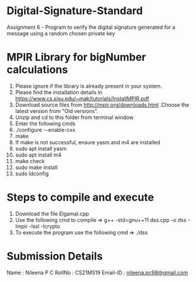 # Digital-Signature-Standard
Assignment 6 -
Program to verify the digital signature generated for a message using a random chosen private key

# MPIR Library for bigNumber calculations
1. Please ignore if the library is already present in your system.
2. Please find the installation details in https://www.cs.sjsu.edu/~mak/tutorials/InstallMPIR.pdf 
3. Download source files from http://mpir.org/downloads.html .Choose the latest version from "Old versions".
4. Unzip and cd to this folder from terminal window
5. Enter the following cmds
6. ./configure --enable-cxx
7. make
8. If make is not successful, ensure yasm and m4 are installed
9. sudo apt install yasm
10. sudo apt install m4
11. make check
12. sudo make install
13. sudo ldconfig

# Steps to compile and execute
1. Download the file Elgamal.cpp
2. Use the following cmd to compile => g++ -std=gnu++11 dss.cpp -o dss -lmpir -lssl -lcrypto
3. To execute the program use the following cmd => ./dss

# Submission Details
Name : Nileena P C 
RollNo : CS21M519 
Email-ID : nileena.pc98@gmail.com
